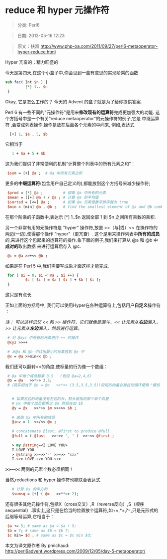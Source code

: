 # reduce 和 hyper 元操作符
> 分类: Perl6

> 日期: 2013-05-16 12:23

> 原文：扶凯 http://www.php-oa.com/2011/09/27/perl6-metaoperator-hyper-reduce.html


Hyper  亢奋的；精力旺盛的 

今天是第四天,在这个小盒子中,你会见到一些有意思的实现阶乘的函数

```perl   
sub fac( Int $n ) {
         [*] 1.. $n
 }
```

Okay, 它是怎么工作的？ 今天的 Advent 的盒子就是为了给你提供答案.

Perl 6 有一些不同的"元操作符"是用来**修改现有的运算符**完成更加强大的功能.
这个方括号中是一个有关“reduce metaoperator”的元操作符的例子,它是 中缀运算符 ,会变成列表操作,操作是放在后面各个元素的中间来, 例如,表达式
```perl
  [+] 1, $a , 5, $b
```
  它相当于
```perl  
   1 + $a + 5 + $b
```

这为我们提供了非常便利的机制“计算整个列表中的所有元素之和”：
```perl
 $sum = [+] @a ;  # @a 中所有元素之和
```
  更多的**中缀运算符**(包含用户自己定义的),都能放到这个方括号来减少操作符;
```perl  
 $prod = [*] @a ;         # 相乘 @a 中所有的元素
 $mean = ([+] @a ) / @a ; # 计算 @a 的平均值
 $sorted = [<=] @a ;      # 如果 @a 元素是数字排序就为 true
 $min = [min] @a , @b ;   # find the smallest element of @a and @b combined
```

在那个阶乘的子函数中,表达示 [*] 1..$n 返回全部 1 到 $n 之间所有乘数的乘积.

另一个非常有用的元操作符是 "hyper" 操作符,放置 >>（与|或）<< 在操作符的两边(一边),使得那个操作 "hyper"（更亢奋）. 这个是用来操作列表中**所有的成员** 的,来进行这个包起来的运算符的操作.象下面的例子,我们来打算从 @a 和 @b 中 **成对的**取出数据 来进行运算后存入 @c.
```perl
 @c = @a >>+<< @b ;
```
如果是在 Perl 5 中,我们需要写成象才面这样才能完成.  
```perl  
 for ( $i = 0; $i < @a ; $i ++) {
         $c [ $i ] = $a [ $i ] + $b [ $i ];
 }
```

这只是有点长.

正如上面的方括号中, 我们可以使用Hyper在各种运算符上,包括用户**自定义**操作符 ：

*注： 可以这样记忆 << 和 >> 操作符，它们就像是漏斗，<<  让元素从**右边**漏入，>> 让元素从**左边**漏入，然后进行运算。*
```perl
 # 对 @xyz 中所有的元素进行 ++ 的操作
 @xyz >>++
    
 # 从@a 和 @b 中找出最小的元素放到 @x 中
 @x = @a >>min<< @b ;
```

我们还可以翻转<<的角度,使标量的行为像一个数组：
```perl
 # @a 中每个成员都乘 3.5   (假设 @a=2,4,6)
 @b = @a   >>*>> 3.5;   
 #（其实相当于 @b = @a   >>*<< (3.5,3.5,3.5))较短的向量会被自动循环使用！模仿 R 语言的短向量自动循环。
 

   # 如果右边的向量没有左边的长，箭头就指向那个单个向量    
   # @x 中每个成员都乘以 $m 然后在加 $b
   @y = @x   >>*>> $m >>+>> $b ;
    
   # 颠倒 @x 中所有的成员
   @inv = 1  <</<< @x ;
    
   # concatenate @last, @first to produce @full
   @full = ( @last   >>~>> ', ' )  >>~<< @first ;
  
   > my @string=<I LOVE YOU>
   I LOVE YOU
   > @string >>~>>'-' >>~>> "szx"
   I-szx LOVE-szx YOU-szx
```  
 **>>~<<** 两侧的元素个数必须相同！
 
当然,reductions 和 hyper 操作符也能联合表达式
```perl 
   # 计算 @x 的平方和
   $sumsq = [+] ( @x   >>**>> 2);
```
还有很多其他元操作符,包括X（cross交叉）,R（reverse反向）,S（顺序sequential）.事实上,这只是在恰当的位置放个运算符,如+=,*=,?=,只是元形式的后缀等号运算,它相当于：
```perl
 $a += 5; # same as $a = $a + 5;
 $b = 7; # same as $b = $b 7;
 $c min= $d ; # same as $c = $c min $d;
```
本文为译文原作者 By pmichaud: http://perl6advent.wordpress.com/2009/12/05/day-5-metaoperator/